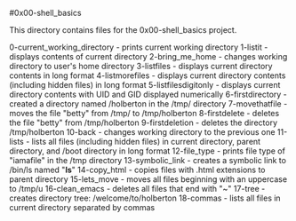 #0x00-shell_basics

This directory contains files for the 0x00-shell_basics project.

0-current_working_directory - prints current working directory
1-listit		    - displays contents of current directory
2-bring_me_home 	    - changes working directory to user's home directory
3-listfiles 		    - displays current directory contents in long format
4-listmorefiles 	    - displays current directory contents (including hidden files) in long format
5-listfilesdigitonly 	    - displays current directory contents with UID and GID displayed numerically
6-firstdirectory 	    - created a directory named /holberton in the /tmp/ directory
7-movethatfile		    - moves the file "betty" from /tmp/ to /tmp/holberton
8-firstdelete		    - deletes the file "betty" from /tmp/holberton
9-firstdeletion		    - deletes the directory /tmp/holberton
10-back			    - changes working directory to the previous one
11-lists		    - lists all files (including hidden files) in current directory, parent directory,				    and /boot directory in long format
12-file_type		    - prints file type of "iamafile" in the /tmp directory
13-symbolic_link	    - creates a symbolic link to /bin/ls named "__ls__"
14-copy_html		    - copies files with .html extensions to parent directory
15-lets_move		    - moves all files beginning with an uppercase to /tmp/u
16-clean_emacs		    - deletes all files that end with "~"
17-tree			    - creates directory tree: /welcome/to/holberton
18-commas		    - lists all files in current directory separated by commas
